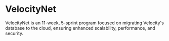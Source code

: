 # VelocityNet
VelocityNet is an 11-week, 5-sprint program focused on migrating Velocity's database to the cloud, ensuring enhanced scalability, performance, and security.
